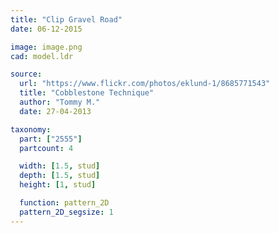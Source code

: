 ```yaml
---
title: "Clip Gravel Road"
date: 06-12-2015

image: image.png
cad: model.ldr

source:
  url: "https://www.flickr.com/photos/eklund-1/8685771543"
  title: "Cobblestone Technique"
  author: "Tommy M."
  date: 27-04-2013

taxonomy:
  part: ["2555"]
  partcount: 4

  width: [1.5, stud]
  depth: [1.5, stud]
  height: [1, stud]

  function: pattern_2D
  pattern_2D_segsize: 1
---
```

